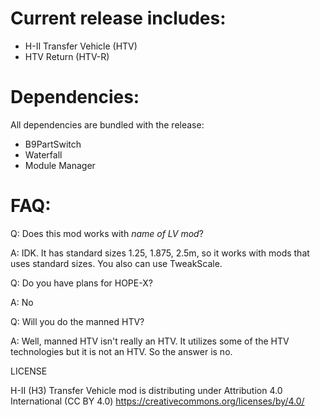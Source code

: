 # Current release includes:

- H-II Transfer Vehicle (HTV)
- HTV Return (HTV-R)

# Dependencies:

All dependencies are bundled with the release:

- B9PartSwitch
- Waterfall
- Module Manager




# FAQ:


Q: Does this mod works with *name of LV mod*?

A: IDK. It has standard sizes 1.25, 1.875, 2.5m, so it works with mods that uses standard sizes. You also can use TweakScale.


Q: Do you have plans for HOPE-X?

A: No


Q: Will you do the manned HTV?

A: Well, manned HTV isn't really an HTV. It utilizes some of the HTV technologies but it is not an HTV. So the answer is no.




LICENSE

H-II (H3) Transfer Vehicle mod is distributing under Attribution 4.0 International (CC BY 4.0) https://creativecommons.org/licenses/by/4.0/
